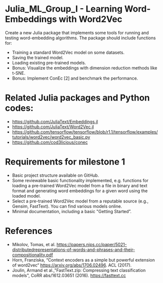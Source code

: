 # Julia_ML_Group_I - Learning Word-Embeddings with Word2Vec

Create a new Julia package that implements some tools for running and testing word-embedding algorithms. The package should include functions for:
  - Training a standard Word2Vec model on some datasets.
  - Saving the trained model.
  - Loading existing pre-trained models.
  - Bonus: Visualize the embeddings with dimension reduction methods like t-SNE.
  - Bonus: Implement ConEc [2] and benchmark the performance.

# Related Julia packages and Python codes:
  - https://github.com/JuliaText/Embeddings.jl
  - https://github.com/JuliaText/Word2Vec.jl
  - https://github.com/tensorflow/tensorflow/blob/r1.1/tensorflow/examples/tutorials/word2vec/word2vec_basic.py
  - https://github.com/cod3licious/conec

# Requirements for milestone 1
  - Basic project structure available on GitHub.
  - Some reviewable basic functionality implemented, e.g. functions for loading a pre-trained Word2Vec model from a file in binary and text format and generating word embeddings for a given word using the loaded model.
  - Select a pre-trained Word2Vec model from a reputable source (e.g., Gensim, FastText). You can find various models online.
  - Minimal documentation, including a basic "Getting Started”.

# References
  - Mikolov, Tomas, et al. https://papers.nips.cc/paper/5021-distributedrepresentations-of-words-and-phrases-and-their-compositionality.pdf
  - Horn, Franziska, “Context encoders as a simple but powerful extension of word2vec“ https://arxiv.org/abs/1706.02496. ACL (2017).
  - Joulin, Armand et al.,"FastText.zip: Compressing text classification models", CoRR abs/1612.03651 (2016). https://fasttext.cc
